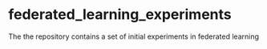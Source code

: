 # federated_learning_experiments
The the repository contains a set of initial experiments in federated learning
